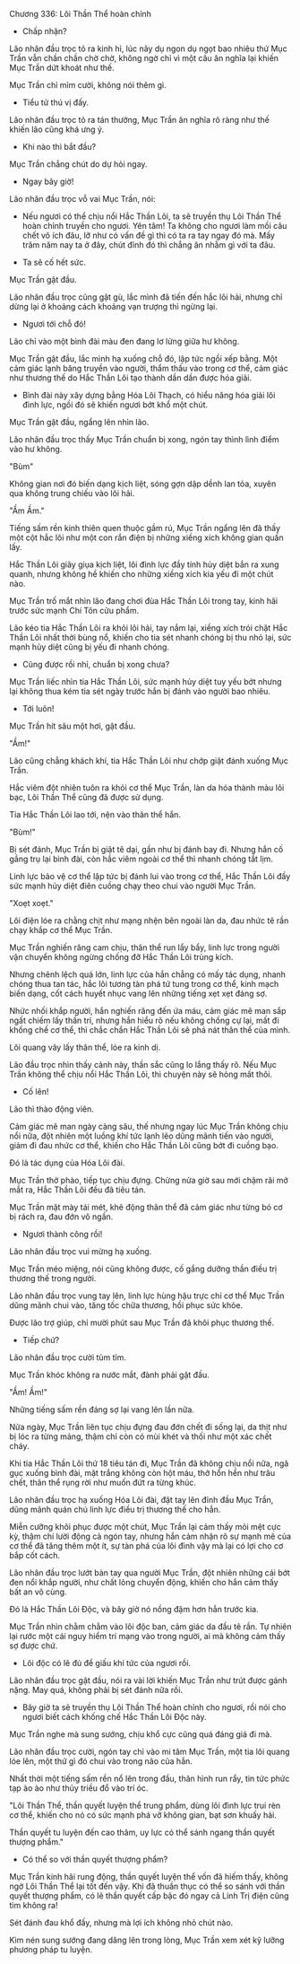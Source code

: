 




Chương 336: Lôi Thần Thể hoàn chỉnh


- Chấp nhận?

Lão nhân đầu trọc tỏ ra kinh hỉ, lúc nãy dụ ngon dụ ngọt bao nhiêu thứ Mục Trần vẫn chần chần chờ chờ, không ngờ chỉ vì một câu ân nghĩa lại khiến Mục Trần dứt khoát như thế.

Mục Trần chỉ mỉm cười, không nói thêm gì.

- Tiểu tử thú vị đấy.

Lão nhân đầu trọc tỏ ra tán thưởng, Mục Trần ân nghĩa rõ ràng như thế khiến lão cũng khá ưng ý.

- Khi nào thì bắt đầu?

Mục Trần chẳng chút do dự hỏi ngay.

- Ngay bây giờ!

Lão nhân đầu trọc vỗ vai Mục Trần, nói:

- Nếu ngươi có thể chịu nổi Hắc Thần Lôi, ta sẽ truyền thụ Lôi Thần Thể hoàn chỉnh truyền cho ngươi. Yên tâm! Ta không cho ngươi làm mồi câu chết vô ích đâu, lỡ như có vấn đề gì thì có ta ra tay ngay đó mà. Mấy trăm năm nay ta ở đây, chút đỉnh đó thì chẳng ăn nhằm gì với ta đâu.

- Ta sẽ cố hết sức.

Mục Trần gật đầu.

Lão nhân đầu trọc cũng gật gù, lắc mình đã tiến đến hắc lôi hải, nhưng chỉ dừng lại ở khoảng cách khoảng vạn trượng thì ngừng lại.

- Ngươi tới chỗ đó!

Lão chỉ vào một bình đài màu đen đang lơ lửng giữa hư không.

Mục Trần gật đầu, lắc mình hạ xuống chỗ đó, lập tức ngồi xếp bằng. Một cảm giác lạnh băng truyền vào người, thẩm thấu vào trong cơ thể, cảm giác như thương thế do Hắc Thần Lôi tạo thành dần dần được hóa giải.

- Bình đài này xây dựng bằng Hóa Lôi Thạch, có hiểu năng hóa giải lôi đình lực, ngồi đó sẽ khiến ngươi bớt khổ một chút.

Mục Trần gật đầu, ngẩng lên nhìn lão.

Lão nhân đầu trọc thấy Mục Trần chuẩn bị xong, ngón tay thình lình điểm vào hư không.

"Bùm"

Không gian nơi đó biến dạng kịch liệt, sóng gợn dập dềnh lan tỏa, xuyên qua không trung chiếu vào lôi hải.

"Ầm Ầm."

Tiếng sấm rền kinh thiên quen thuộc gầm rú, Mục Trần ngẩng lên đã thấy một cột hắc lôi như một con rắn điện bị những xiềng xích không gian quấn lấy.

Hắc Thần Lôi giãy giụa kịch liệt, lôi đình lực đầy tính hủy diệt bắn ra xung quanh, nhưng không hề khiến cho những xiềng xích kia yếu đi một chút nào.

Mục Trần trố mắt nhìn lão đang chơi đùa Hắc Thần Lôi trong tay, kinh hãi trước sức mạnh Chí Tôn cửu phẩm.

Lão kéo tia Hắc Thần Lôi ra khỏi lôi hải, tay nắm lại, xiềng xích trói chặt Hắc Thần Lôi nhất thời bùng nổ, khiến cho tia sét nhanh chóng bị thu nhỏ lại, sức mạnh hủy diệt cũng bị yếu đi nhanh chóng.

- Cũng được rồi nhỉ, chuẩn bị xong chưa?

Mục Trần liếc nhìn tia Hắc Thần Lôi, sức mạnh hủy diệt tuy yếu bớt nhưng lại không thua kém tia sét ngày trước hắn bị đánh vào người bao nhiêu.

- Tới luôn!

Mục Trần hít sâu một hơi, gật đầu.

"Ầm!"

Lão cũng chẳng khách khí, tia Hắc Thần Lôi như chớp giật đánh xuống Mục Trần.

Hắc viêm đột nhiên tuôn ra khỏi cơ thể Mục Trần, làn da hóa thành màu lôi bạc, Lôi Thần Thể cũng đã được sử dụng.

Tia Hắc Thần Lôi lao tới, nện vào thân thể hắn.

"Bùm!"

Bị sét đánh, Mục Trần bị giật tê dại, gần như bị đánh bay đi. Nhưng hắn cố gắng trụ lại bình đài, còn hắc viêm ngoài cơ thể thì nhanh chóng tắt lịm.

Linh lực bảo vệ cơ thể lập tức bị đánh lui vào trong cơ thể, Hắc Thần Lôi đầy sức mạnh hủy diệt điên cuồng chạy theo chui vào người Mục Trần.

"Xoẹt xoẹt."

Lôi điện lóe ra chằng chịt như mạng nhện bên ngoài làn da, đau nhức tê rần chạy khắp cơ thể Mục Trần.

Mục Trần nghiến răng cam chịu, thân thể run lẩy bẩy, linh lực trong người vận chuyển không ngừng chống đỡ Hắc Thần Lôi trùng kích.

Nhưng chênh lệch quá lớn, linh lực của hắn chẳng có mấy tác dụng, nhanh chóng thua tan tác, hắc lôi tương tàn phá tứ tung trong cơ thể, kinh mạch biến dạng, cốt cách huyết nhục vang lên những tiếng xẹt xẹt đáng sợ.

Nhức nhối khắp người, hắn nghiến răng đến ứa máu, cảm giác mê man sắp ngất chiếm lấy thần trí, nhưng hắn hiểu rõ nếu không chống cự lại, mất đi khống chế cơ thể, thì chắc chắn Hắc Thần Lôi sẽ phá nát thân thể của mình.

Lôi quang vây lấy thân thể, lóe ra kinh dị.

Lão đầu trọc nhìn thấy cảnh này, thần sắc cũng lo lắng thấy rõ. Nếu Mục Trần không thể chịu nổi Hắc Thần Lôi, thì chuyện này sẽ hỏng mất thôi.

- Cố lên!

Lão thì thào động viên.

Cảm giác mê man ngày càng sâu, thế nhưng ngay lúc Mục Trần không chịu nổi nữa, đột nhiên một luồng khí tức lạnh lẽo dũng mãnh tiến vào người, giảm đi đau nhức cơ thể, khiến cho Hắc Thần Lôi cũng bớt đi cuồng bạo.

Đó là tác dụng của Hóa Lôi đài.

Mục Trần thở phào, tiếp tục chịu đựng. Chừng nửa giờ sau mới chậm rãi mở mắt ra, Hắc Thần Lôi đều đã tiêu tán.

Mục Trần mặt mày tái mét, khẽ động thân thể đã cảm giác như từng bó cơ bị rách ra, đau đớn vô ngần.

- Ngươi thành công rồi!

Lão nhân đầu trọc vui mừng hạ xuống.

Mục Trần méo miệng, nói cũng không được, cố gắng dưỡng thần điều trị thương thế trong người.

Lão nhân đầu trọc vung tay lên, linh lực hùng hậu trực chỉ cơ thể Mục Trần dũng mãnh chui vào, tăng tốc chữa thương, hồi phục sức khỏe.

Được lão trợ giúp, chỉ mười phút sau Mục Trần đã khôi phục thương thế.

- Tiếp chứ?

Lão nhân đầu trọc cười tủm tỉm.

Mục Trần khóc không ra nước mắt, đành phải gật đầu.

"Ầm! Ầm!"

Những tiếng sấm rền đáng sợ lại vang lên lần nữa.

Nửa ngày, Mục Trần liên tục chịu đựng đau đớn chết đi sống lại, da thịt như bị lóc ra từng mảng, thậm chí còn có mùi khét và thối như một xác chết cháy.

Khi tia Hắc Thần Lôi thứ 18 tiêu tán đi, Mục Trần đã không chịu nổi nữa, ngã gục xuống bình đài, mặt trắng không còn hột máu, thở hổn hển như trâu chết, thân thể rụng rời như muốn đứt ra từng khúc.

Lão nhân đầu trọc hạ xuống Hóa Lôi đài, đặt tay lên đỉnh đầu Mục Trần, dũng mãnh quán chú linh lực điều trị thương thế cho hắn.

Miễn cưỡng khôi phục được một chút, Mục Trần lại cảm thấy mỏi mệt cực kỳ, thậm chí lười động cả ngón tay, nhưng hắn cảm nhận rõ sự mạnh mẽ của cơ thể đã tăng thêm một ít, sự tàn phá của lôi đình vậy mà lại có lợi cho cơ bắp cốt cách.

Lão nhân đầu trọc lướt bàn tay qua người Mục Trần, đột nhiên những cái bớt đen nổi khắp người, như chất lỏng chuyển động, khiến cho hắn cảm thấy bất an vô cùng.

Đó là Hắc Thần Lôi Độc, và bây giờ nó nồng đậm hơn hẳn trước kia.

Mục Trần nhìn chằm chằm vào lôi độc ban, cảm giác da đầu tê rần. Tự nhiên lại rước một cái nguy hiểm trí mạng vào trong người, ai mà không cảm thấy sợ được chứ.

- Lôi độc có lẽ đủ để giấu khí tức của ngươi rồi.

Lão nhân đầu trọc gật đầu, nói ra vài lời khiến Mục Trần như trút được gánh nặng. May quá, không phải bị sét đánh nữa rồi.

- Bây giờ ta sẽ truyền thụ Lôi Thần Thể hoàn chỉnh cho ngươi, rồi nói cho ngươi biết cách khống chế Hắc Thần Lôi Độc này.

Mục Trần nghe mà sung sướng, chịu khổ cực cũng quá đáng giá đi mà.

Lão nhân đầu trọc cười, ngón tay chỉ vào mi tâm Mục Trần, một tia lôi quang lóe lên, một thứ gì đó chui vào trong não của hắn.

Nhất thời một tiếng sấm rền nổ lên trong đầu, thân hình run rẩy, tin tức phức tạp ào ào như thủy triều đổ vào trí óc.

"Lôi Thần Thể, thần quyết luyện thể trung phẩm, dùng lôi đình lực trui rèn cơ thể, khiến cho nó có sức mạnh phá vỡ không gian, bạt sơn khuấy hải.

Thần quyết tu luyện đến cao thâm, uy lực có thể sánh ngang thần quyết thượng phẩm."

- Có thể so với thần quyết thượng phẩm?

Mục Trần kinh hãi rung động, thần quyết luyện thể vốn đã hiếm thấy, không ngờ Lôi Thần Thể lại tốt đến vậy. Khi đã thuần thục có thể so sánh với thần quyết thượng phẩm, có lẽ thần quyết cấp bậc đó ngay cả Linh Trị điện cũng tìm không ra!

Sét đánh đau khổ đấy, nhưng mà lợi ích không nhỏ chút nào.

Kìm nén sung sướng đang dâng lên trong lòng, Mục Trần xem xét kỹ lưỡng phương pháp tu luyện.




